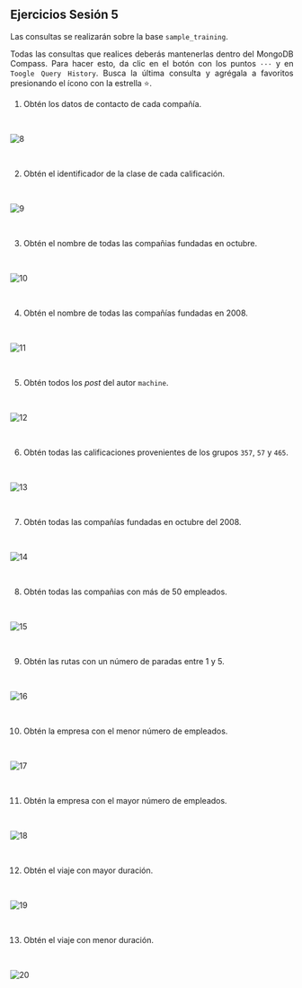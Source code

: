 ## Ejercicios Sesión 5

<div style="text-align: justify;">

Las consultas se realizarán sobre la base `sample_training`.

Todas las consultas que realices deberás mantenerlas dentro del MongoDB Compass. Para hacer esto, da clic en el botón con los puntos `···` y en `Toogle Query History`. Busca la última consulta y agrégala a favoritos presionando el ícono con la estrella :star:.

1. Obtén los datos de contacto de cada compañía.
</br>

![8](img/08.png)

</br>

2. Obtén el identificador de la clase de cada calificación.
</br>

![9](img/09.png)
  
</br>

3. Obtén el nombre de todas las compañias fundadas en octubre.

</br>

![10](img/10.png)

</br>

4. Obtén el nombre de todas las compañías fundadas en 2008.

</br>

![11](img/11.png)

</br>

5. Obtén todos los *post* del autor `machine`.

</br>

![12](img/12.png)

</br>

6. Obtén todas las calificaciones provenientes de los grupos `357`, `57` y `465`.

</br>

![13](img/13.png)

</br>

7. Obtén todas las compañías fundadas en octubre del 2008.

</br>

![14](img/14.png)

</br>

8. Obtén todas las compañias con más de 50 empleados. 

</br>

![15](img/15.png)

</br>

9. Obtén las rutas con un número de paradas entre 1 y 5.

</br>

![16](img/16.png)

</br>

10. Obtén la empresa con el menor número de empleados.

</br>

![17](img/17.png)

</br>

11. Obtén la empresa con el mayor número de empleados.

</br>

![18](img/18.png)

</br>

12. Obtén el viaje con mayor duración.

</br>

![19](img/19.png)

</br>

13. Obtén el viaje con menor duración.

</br>

![20](img/20.png)

</br>


</div>

